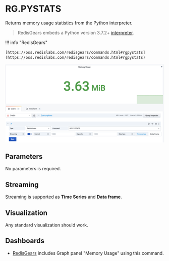# RG.PYSTATS

Returns memory usage statistics from the Python interpreter.

> RedisGears embeds a Python version 3.7.2+ [interpreter](https://oss.redislabs.com/redisgears/runtime.html#python-interpreter).

!!! info "RedisGears"

    [https://oss.redislabs.com/redisgears/commands.html#rgpystats](https://oss.redislabs.com/redisgears/commands.html#rgpystats)

![RG.DUMPREGISTRATIONS](../../images/redis-datasource/commands/rg-pystats.png)

## Parameters

No parameters is required.

## Streaming

Streaming is supported as **Time Series** and **Data frame**.

## Visualization

Any standard visualization should work.

## Dashboards

- [RedisGears](../../redis-app/dashboards.md#redisgears) includes Graph panel "Memory Usage" using this command.
